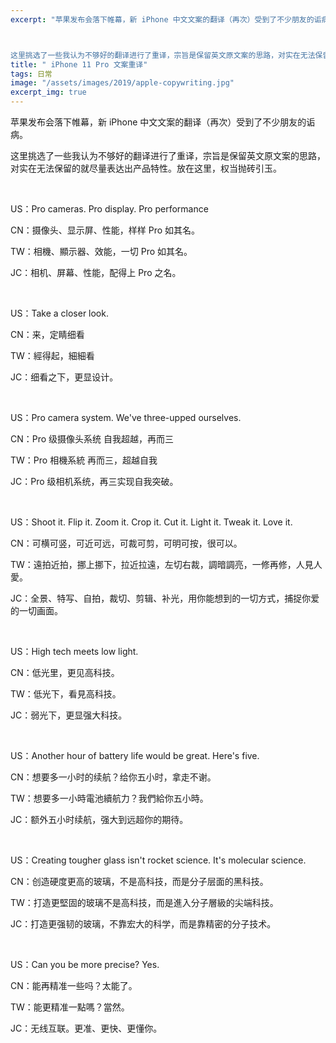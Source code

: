 ```yaml
---
excerpt: "苹果发布会落下帷幕，新 iPhone 中文文案的翻译（再次）受到了不少朋友的诟病。



这里挑选了一些我认为不够好的翻译进行了重译，宗旨是保留英文原文案的思路，对实在无法保留的就尽量表达出产品特性。放在这里，权当抛砖引玉。"
title: " iPhone 11 Pro 文案重译"
tags: 日常
image: "/assets/images/2019/apple-copywriting.jpg"
excerpt_img: true
---
```


苹果发布会落下帷幕，新 iPhone 中文文案的翻译（再次）受到了不少朋友的诟病。

这里挑选了一些我认为不够好的翻译进行了重译，宗旨是保留英文原文案的思路，对实在无法保留的就尽量表达出产品特性。放在这里，权当抛砖引玉。

<br>

US：Pro cameras. Pro display. Pro performance

CN：摄像头、显示屏、性能，样样 Pro 如其名。

TW：相機、顯示器、效能，一切 Pro 如其名。

JC：相机、屏幕、性能，配得上 Pro 之名。

<br>

US：Take a closer look.

CN：来，定睛细看

TW：經得起，細細看

JC：细看之下，更显设计。

<br>

US：Pro camera system. We've three-upped ourselves.

CN：Pro 级摄像头系统 自我超越，再而三

TW：Pro 相機系統 再而三，超越自我

JC：Pro 级相机系统，再三实现自我突破。

<br>

US：Shoot it. Flip it. Zoom it. Crop it. Cut it. Light it. Tweak it. Love it.

CN：可横可竖，可近可远，可裁可剪，可明可按，很可以。

TW：遠拍近拍，挪上挪下，拉近拉遠，左切右裁，調暗調亮，一修再修，人見人愛。

JC：全景、特写、自拍，裁切、剪辑、补光，用你能想到的一切方式，捕捉你爱的一切画面。

<br>

US：High tech meets low light.

CN：低光里，更见高科技。

TW：低光下，看見高科技。

JC：弱光下，更显强大科技。

<br>

US：Another hour of battery life would be great. Here's five.

CN：想要多一小时的续航？给你五小时，拿走不谢。

TW：想要多一小時電池續航力？我們給你五小時。

JC：额外五小时续航，强大到远超你的期待。

<br>

US：Creating tougher glass isn't rocket science. It's molecular science.

CN：创造硬度更高的玻璃，不是高科技，而是分子层面的黑科技。

TW：打造更堅固的玻璃不是高科技，而是進入分子層級的尖端科技。

JC：打造更强韧的玻璃，不靠宏大的科学，而是靠精密的分子技术。

<br>

US：Can you be more precise? Yes.

CN：能再精准一些吗？太能了。

TW：能更精准一點嗎？當然。

JC：无线互联。更准、更快、更懂你。